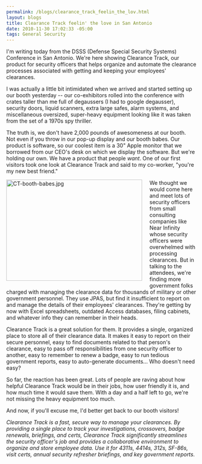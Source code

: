```yaml
--- 
permalink: /blogs/clearance_track_feelin_the_lov.html
layout: blogs
title: Clearance Track feelin' the love in San Antonio
date: 2010-11-30 17:02:33 -05:00
tags: General Security
---
```

I'm writing today from the DSSS (Defense Special Security Systems) Conference in San Antonio. We're here showing Clearance Track, our product for security officers that helps organize and automate the clearance processes associated with getting and keeping your employees' clearances.

I was actually a little bit intimidated when we arrived and started setting up our booth yesterday -- our co-exhibitors rolled into the conference with crates taller than me full of degaussers (I had to google degausser), security doors, liquid scanners, extra large safes, alarm systems, and miscellaneous oversized, super-heavy equipment looking like it was taken from the set of a 1970s spy thriller.  

The truth is, we don't have 2,000 pounds of awesomeness at our booth. Not even if you throw in our pop-up display and our booth babes. Our product is software, so our coolest item is a 30" Apple monitor that we borrowed from our CEO's desk on which we display the software. But we're holding our own. We have a product that people *want*. One of our first visitors took one look at Clearance Track and said to my co-worker, "you're my new best friend."

<img alt="CT-booth-babes.jpg" src="http://www.nearinfinity.com/blogs/CT-booth-babes.jpg" width="360" height="268" class="mt-image-left" style="float: left; margin: 0 20px 20px 0;" />

We thought we would come here and meet lots of security officers from small consulting companies like Near Infinity whose security officers were overwhelmed with processing clearances. But in talking to the attendees, we're finding more government folks charged with managing the clearance data for thousands of military or other government personnel. They use JPAS, but find it insufficient to report on and manage the details of their employees' clearances. They're getting by now with Excel spreadsheets, outdated Access databases, filing cabinets, and whatever info they can remember in their heads.

Clearance Track is a great solution for them. It provides a single, organized place to store all of their clearance data. It makes it easy to report on their secure personnel, easy to find documents related to that person's clearance, easy to pass off responsibilities from one security officer to another, easy to remember to renew a badge, easy to run tedious government reports, easy to auto-generate documents... Who doesn't need easy?

So far, the reaction has been great. Lots of people are raving about how helpful Clearance Track would be in their jobs, how user friendly it is, and how much time it would save them. With a day and a half left to go, we're not missing the heavy equipment too much.

And now, if you'll excuse me, I'd better get back to our booth visitors! 

*Clearance Track is a fast, secure way to manage your clearances. By providing a single place to track your investigations, crossovers, badge renewals, briefings, and certs, Clearance Track significantly streamlines the security officer's job and provides a collaborative environment to organize and store employee data. Use it for 4311s, 4414s, 312s, SF-86s, visit certs, annual security refresher briefings, and key government reports.* 
